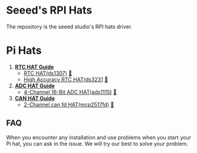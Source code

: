 # Seeed's RPI Hats

The repository is the seeed studio's RPI hats driver. 
# Pi Hats

1. [**RTC HAT Guide**](https://github.com/Seeed-Studio/pi-hats/tree/master/RTC-HAT)  
	* [RTC HAT(ds1307)](https://github.com/Seeed-Studio/pi-hats/tree/master/RTC-HAT) [🛒](https://www.seeedstudio.com/Pi-RTC-DS130-p-3213.html)
	* [High Accuracy RTC HAT(ds3231](https://github.com/Seeed-Studio/pi-hats/tree/master/RTC-HAT) [🛒](https://www.seeedstudio.com/High-Accuracy-Pi-RTC-DS323-p-3214.html)
2. [**ADC HAT Guide**](https://github.com/Seeed-Studio/pi-hats/tree/master/ADC-HAT)  
	* [4-Channel 16-Bit ADC HAT(ads1115)](https://github.com/Seeed-Studio/pi-hats/tree/master/ADC-HAT) [🛒](https://www.seeedstudio.com/4-Channel-16-Bit-ADC-for-Raspberry-Pi-ADS1115.html)
3. [**CAN HAT Guide**](https://www.seeedstudio.com) 
	* [2-Channel can fd HAT(mcp2517fd)](https://www.seeedstudio.com) [🛒](https://www.seeedstudio.com/)

## FAQ

When you encounter any installation and use problems when you start your Pi hat, you can ask in the issue. We will try our best to solve your problem.